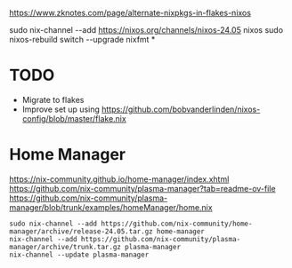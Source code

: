 https://www.zknotes.com/page/alternate-nixpkgs-in-flakes-nixos

sudo nix-channel --add https://nixos.org/channels/nixos-24.05 nixos
sudo nixos-rebuild switch --upgrade
nixfmt *

# TODO

- Migrate to flakes
- Improve set up using https://github.com/bobvanderlinden/nixos-config/blob/master/flake.nix

# Home Manager

https://nix-community.github.io/home-manager/index.xhtml
https://github.com/nix-community/plasma-manager?tab=readme-ov-file
https://github.com/nix-community/plasma-manager/blob/trunk/examples/homeManager/home.nix


```
sudo nix-channel --add https://github.com/nix-community/home-manager/archive/release-24.05.tar.gz home-manager
nix-channel --add https://github.com/nix-community/plasma-manager/archive/trunk.tar.gz plasma-manager
nix-channel --update plasma-manager
```

